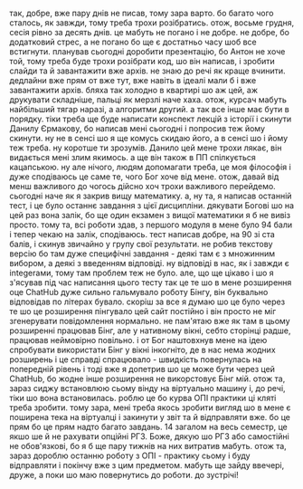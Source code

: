 так, добре, вже пару днів не писав, тому зара варто. бо багато чого сталось, як завжди, тому треба трохи розібратись. отож, восьме грудня, сесія рівно за десять днів. це мабуть не погано і не добре. не добре, бо додатковий стрес, а не погано бо ще є достатньо часу шоб все встигнути. планував сьогодні доробити презентацію, бо Антон не хоче той, тому треба буде трохи розібрати код, шо він написав, і зробити слайди та й завантажити вже архів. не знаю до речі як краще вчинити. дедлайни вже прям от вже тут, вже навіть в ідеалі мали б і вже завантажити архів. бляха так холодно в квартирі шо аж цей, аж друкувати складніше, пальці як мерзлі наче хаха. отож, курсач мабуть найбільший тягар наразі, а алгоритми другий. а так все інше має бути в порядку. тіки треба ще буде написати конспект лекцій з історії і скинути Данилу Єрмакову, бо написав мені сьогодні і попросив теж йому скинути. ну не в сенсі шо я ще комусь скидаю його, а в сенсі шо і йому теж треба. ну коротше ти зрозумів. Данило цей мене трохи лякає, він видається мені злим якимось. а ще він також в ПП спілкується кацапською. ну але нічого, людям допомагати треба, це моя філософія і дуже сподіваюсь це саме те, чого Бог хоче від мене. отож, давай від менш важливого до чогось дійсно хоч трохи важливого перейдемо. сьогодні наче як я закрив вищу математику. а, ну та, я написав останній тест, і це було останнє завдання з цієї дисципліни. дякувати Богові шо на цей раз вона залік, бо ще один екзамен з вищої математики я б не вивіз просто. тому та, всі роботи здав, з першого модуля в мене було 94 бали і тепер чекаю на залік, сподіваюсь. тест написав добре, на 90 зі ста балів, і скинув звичайно у групу свої результати. не робив текстову версію бо там дуже специфічні завдання - деякі там є з множинним вибором, а деякі з введенням відповіді. ну відповіді в нас, як і завжди є integerами, тому там проблем теж не було. але, що ще цікаво і шо я з'ясував під час написання цього тесту так це те шо в мене розширення оце ChatHub дуже сильно гальмувало роботу Бінгу, він буквально відповідав по літерах бувало. скоріш за все я думаю шо це було через те шо це розширення пінгувало цей сайт постійно і він просто не міг згенерувати повідомлення нормально. не пам'ятаю вже як там в цьому розширенні працював Бінг, але у нативному вікні, себто сторінці радше, працював неймовірно повільно. і от Бог наштовхнув мене на ідею спробувати використати Бінг у вікні інкогніто, де в нас нема жодних розширень і це справді спрацювало - швидкість повернулась на попередній рівень і тоді вже я допетрив шо це може бути через цей ChatHub, бо жодне інше розширення не викорстовує Бінг мій. отож та, зараз сиджу встановлюю сьому вінду на віртуально машину і, до речі, тіки шо вона встановилась. роблю це бо курва ОПІ практики ці кляті треба зробити. тому зара, мені треба якось зробити вигляд шо в мене є поширена тека на віртуалці і закинути у звіт та й відправляти вже. бо це прям бо це прям надто багато завдань. 14 загалом на весь семестр, це якшо ше й не рахувати опційні РГЗ. Боже, дякую шо РГЗ або самостійні не обов'язкові, бо я б ще пару тижнів на них витратив мабуть. отож та, зараз дороблю останню роботу з ОПІ - практику сьому і буду відправляти і покінчу вже з цим предметом. мабуть ще зайду ввечері, друже, а поки шо маю повернутись до роботи. до зустрічі!